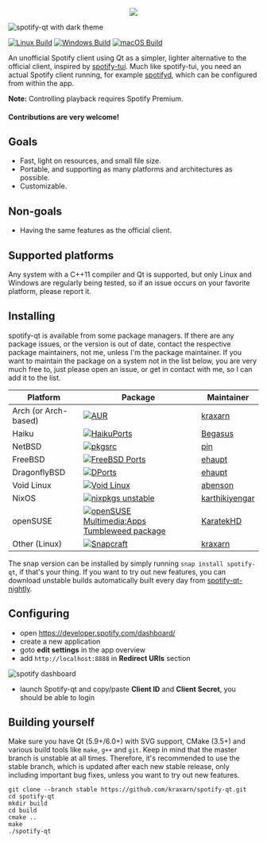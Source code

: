 <p align="center">
    <img src=".github/img/logo.svg"/>
</p>

![spotify-qt with dark theme](.github/img/spotify-qt.png)

[![Linux Build](https://github.com/kraxarn/spotify-qt/actions/workflows/linux.yml/badge.svg)](https://github.com/kraxarn/spotify-qt/actions/workflows/linux.yml)
[![Windows Build](https://github.com/kraxarn/spotify-qt/actions/workflows/windows-qt6.yml/badge.svg)](https://github.com/kraxarn/spotify-qt/actions/workflows/windows-qt6.yml)
[![macOS Build](https://github.com/kraxarn/spotify-qt/actions/workflows/macos.yml/badge.svg)](https://github.com/kraxarn/spotify-qt/actions/workflows/macos.yml)

An unofficial Spotify client using Qt as a simpler, lighter alternative to the official client,
inspired by [spotify-tui](https://github.com/Rigellute/spotify-tui). Much like spotify-tui, you need
an actual Spotify client running, for example [spotifyd](https://github.com/Spotifyd/spotifyd),
which can be configured from within the app.

**Note:** Controlling playback requires Spotify Premium.

#### Contributions are very welcome!

## Goals

* Fast, light on resources, and small file size.
* Portable, and supporting as many platforms and architectures as possible.
* Customizable.

## Non-goals

* Having the same features as the official client.

## Supported platforms

Any system with a C++11 compiler and Qt is supported, but only Linux and Windows are regularly being
tested, so if an issue occurs on your favorite platform, please report it.

## Installing

spotify-qt is available from some package managers. If there are any package issues, or the version
is out of date, contact the respective package maintainers, not me, unless I'm the package
maintainer. If you want to maintain the package on a system not in the list below, you are very much
free to, just please open an issue, or get in contact with me, so I can add it to the list.

| Platform             | Package                                                                                                                                                                                                                                                     | Maintainer                                          |
|----------------------|-------------------------------------------------------------------------------------------------------------------------------------------------------------------------------------------------------------------------------------------------------------|-----------------------------------------------------|
| Arch (or Arch-based) | [![AUR](https://repology.org/badge/version-for-repo/aur/spotify-qt.svg?header=AUR)](https://aur.archlinux.org/packages/spotify-qt)                                                                                                                          | [kraxarn](https://github.com/kraxarn)               |
| Haiku                | [![HaikuPorts](https://repology.org/badge/version-for-repo/haikuports_master/spotify-qt.svg?header=HaikuPorts)](https://github.com/haikuports/haikuports/tree/master/media-sound/spotify_qt)                                                                | [Begasus](https://github.com/Begasus)               |
| NetBSD               | [![pkgsrc](https://repology.org/badge/version-for-repo/pkgsrc_current/spotify-qt.svg?header=pkgsrc)](https://pkgsrc.se/audio/spotify-qt)                                                                                                                    | [pin](https://codeberg.org/pin)                     |
| FreeBSD              | [![FreeBSD Ports](https://repology.org/badge/version-for-repo/freebsd/spotify-qt.svg?header=FreeBSD%20Ports)](https://www.freshports.org/audio/spotify-qt)                                                                                                  | [ehaupt](https://github.com/ehaupt)                 |
| DragonflyBSD         | [![DPorts](https://repology.org/badge/version-for-repo/dports/spotify-qt.svg?header=DPorts)](https://github.com/DragonFlyBSD/DPorts/blob/master/audio/spotify-qt/Makefile)                                                                                  | [ehaupt](https://github.com/ehaupt)                 |
| Void Linux           | [![Void Linux](https://repology.org/badge/version-for-repo/void_x86_64/spotify-qt.svg?header=Void%20Linux)](https://github.com/void-linux/void-packages/blob/master/srcpkgs/spotify-qt/template)                                                            | [abenson](https://github.com/abenson)               |
| NixOS                | [![nixpkgs unstable](https://repology.org/badge/version-for-repo/nix_unstable/spotify-qt.svg?header=nixpkgs%20unstable)](https://github.com/NixOS/nixpkgs/blob/master/pkgs/applications/audio/spotify-qt/default.nix)                                       | [karthikiyengar](https://github.com/karthikiyengar) |
| openSUSE             | [![openSUSE Multimedia:Apps Tumbleweed package](https://repology.org/badge/version-for-repo/opensuse_multimedia_apps_tumbleweed/spotify-qt.svg?header=openSUSE)](https://software.opensuse.org//download.html?project=multimedia%3Aapps&package=spotify-qt) | [KaratekHD](https://github.com/KaratekHD)           |
| Other (Linux)        | [![Snapcraft](https://snapcraft.io//spotify-qt/badge.svg)](https://snapcraft.io/spotify-qt)                                                                                                                                                                 | [kraxarn](https://github.com/kraxarn)               |

The snap version can be installed by simply running  `snap install spotify-qt`, if that's your
thing. If you want to try out new features, you can download unstable builds automatically built
every day from [spotify-qt-nightly](https://kraxarn.github.io/spotify-qt-nightly).

## Configuring

* open https://developer.spotify.com/dashboard/
* create a new application
* goto **edit settings** in the app overview
* add `http://localhost:8888` in **Redirect URIs** section

![spotify dashboard](.github/img/spotify_dashboard-redirect_uri.png)

* launch Spotify-qt and copy/paste **Client ID** and **Client Secret**, you should be able to login

## Building yourself

Make sure you have Qt (5.9+/6.0+) with SVG support, CMake (3.5+) and various build tools like
`make`, `g++` and `git`. Keep in mind that the master branch is unstable at all times. Therefore,
it's recommended to use the stable branch, which is updated after each new stable release, only
including important bug fixes, unless you want to try out new features.

```
git clone --branch stable https://github.com/kraxarn/spotify-qt.git
cd spotify-qt
mkdir build
cd build
cmake ..
make
./spotify-qt
```
